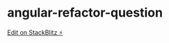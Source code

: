 # angular-refactor-question

[Edit on StackBlitz ⚡️](https://stackblitz.com/edit/angular-ivy-3c1kna)